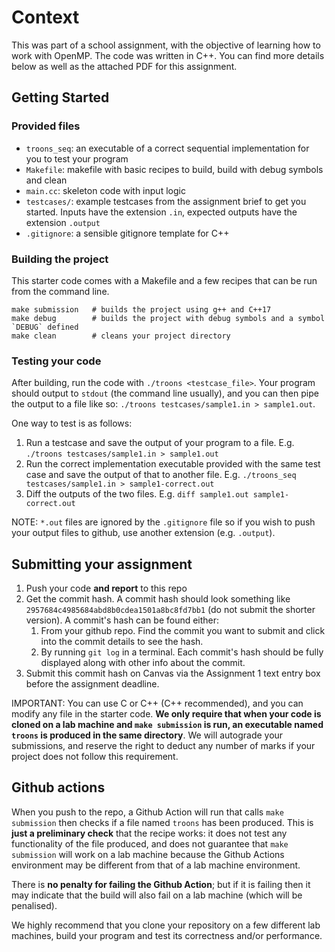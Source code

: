 # Context
This was part of a school assignment, with the objective of learning how to work with OpenMP. 
The code was written in C++. You can find more details below as well as the attached PDF for this assignment.

## Getting Started

### Provided files

* `troons_seq`: an executable of a correct sequential implementation for you to test your program
* `Makefile`: makefile with basic recipes to build, build with debug symbols and clean
* `main.cc`: skeleton code with input logic
* `testcases/`: example testcases from the assignment brief to get you started. Inputs have the extension `.in`, expected outputs have the extension `.output`
* `.gitignore`: a sensible gitignore template for C++

### Building the project

This starter code comes with a Makefile and a few recipes that can be run from the command line.

```
make submission   # builds the project using g++ and C++17
make debug        # builds the project with debug symbols and a symbol `DEBUG` defined
make clean        # cleans your project directory
```

### Testing your code

After building, run the code with `./troons <testcase_file>`. Your program should output to `stdout` (the command line
usually), and you can then pipe the output to a file like so:
`./troons testcases/sample1.in > sample1.out`.

One way to test is as follows:

1. Run a testcase and save the output of your program to a file. E.g. `./troons testcases/sample1.in > sample1.out`
2. Run the correct implementation executable provided with the same test case and save the output of that to another
   file. E.g. `./troons_seq testcases/sample1.in > sample1-correct.out`
3. Diff the outputs of the two files. E.g. `diff sample1.out sample1-correct.out`

NOTE: `*.out` files are ignored by the `.gitignore` file so if you wish to push your output files to github, use another extension (e.g. `.output`).

## Submitting your assignment

1. Push your code **and report** to this repo
2. Get the commit hash. A commit hash should look something like `2957684c4985684abd8b0cdea1501a8bc8fd7bb1` (do not submit the shorter version). A commit's hash can be found either:
   1. From your github repo. Find the commit you want to submit and click into the commit details to see the hash.
   2. By running `git log` in a terminal. Each commit's hash should be fully displayed along with other info about the commit.
3. Submit this commit hash on Canvas via the Assignment 1 text entry box before the assignment deadline.

IMPORTANT: You can use C or C++ (C++ recommended), and you can modify any file in the starter code. **We only require
that when your code is cloned on a lab machine and `make submission` is run, an executable named `troons` is produced in
the same directory**. We will autograde your submissions, and reserve the right to deduct any number of marks if your
project does not follow this requirement.

## Github actions

When you push to the repo, a Github Action will run that calls `make submission` then checks if a file named `troons` has been produced. This is **just a preliminary check** that the recipe works: it does not test any functionality of the file produced, and does not guarantee that `make submission` will work on a lab machine because the Github Actions environment may be different from that of a lab machine environment. 

There is **no penalty for failing the Github Action**; but if it is failing then it may indicate that the build will also fail on a lab machine (which will be penalised).

We highly recommend that you clone your repository on a few different lab machines, build your program and test its correctness and/or performance.
